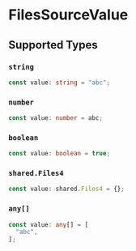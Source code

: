 # FilesSourceValue


## Supported Types

### `string`

```typescript
const value: string = "abc";
```

### `number`

```typescript
const value: number = abc;
```

### `boolean`

```typescript
const value: boolean = true;
```

### `shared.Files4`

```typescript
const value: shared.Files4 = {};
```

### `any[]`

```typescript
const value: any[] = [
  "abc",
];
```

